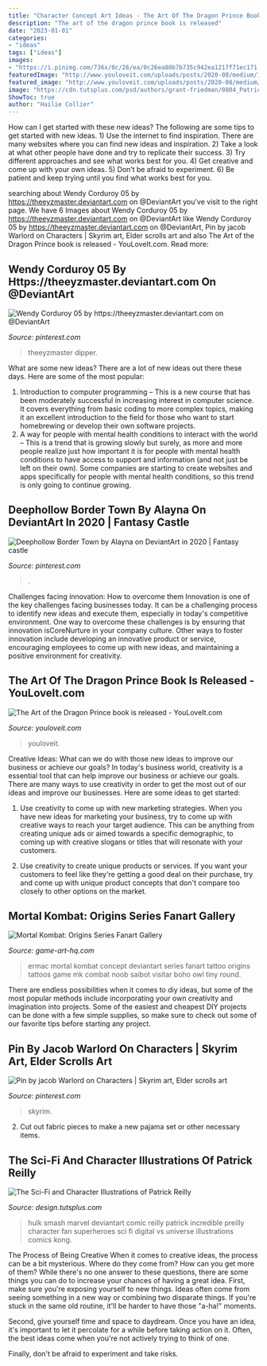 ```yaml
---
title: "Character Concept Art Ideas - The Art Of The Dragon Prince Book Is Released"
description: "The art of the dragon prince book is released"
date: "2023-01-01"
categories:
- "ideas"
tags: ["ideas"]
images:
- "https://i.pinimg.com/736x/0c/26/ea/0c26ea80b7b735c942ea1217f71ec171.jpg"
featuredImage: "http://www.youloveit.com/uploads/posts/2020-08/medium/1597861200_youloveit_com_the_dragon_prince_illustrations01.jpg"
featured_image: "http://www.youloveit.com/uploads/posts/2020-08/medium/1597861200_youloveit_com_the_dragon_prince_illustrations01.jpg"
image: "https://cdn.tutsplus.com/psd/authors/grant-friedman/0804_Patrick_Reilly_hulk.jpg"
ShowToc: true
author: "Hailie Collier"
---
```



How can I get started with these new ideas?
The following are some tips to get started with new ideas. 1) Use the internet to find inspiration. There are many websites where you can find new ideas and inspiration. 2) Take a look at what other people have done and try to replicate their success. 3) Try different approaches and see what works best for you. 4) Get creative and come up with your own ideas. 5) Don’t be afraid to experiment. 6) Be patient and keep trying until you find what works best for you.

	

		
searching about Wendy Corduroy 05 by https://theeyzmaster.deviantart.com on @DeviantArt you've visit to the right page. We have 6 Images about Wendy Corduroy 05 by https://theeyzmaster.deviantart.com on @DeviantArt like Wendy Corduroy 05 by https://theeyzmaster.deviantart.com on @DeviantArt, Pin by jacob Warlord on Characters | Skyrim art, Elder scrolls art and also The Art of the Dragon Prince book is released - YouLoveIt.com. Read more:
		
    
## Wendy Corduroy 05 By Https://theeyzmaster.deviantart.com On @DeviantArt

<img loading=lazy src="https://i.pinimg.com/736x/d8/b5/2c/d8b52cc84cf27f22100ecea434ce4bf3.jpg" onerror="this.onerror=null;this.src='https://tse3.mm.bing.net/th?id=OIP.uRZSzbihoKySwBRKXSptmAHaK9&amp;pid=15.1';" alt="Wendy Corduroy 05 by https://theeyzmaster.deviantart.com on @DeviantArt">

_Source: pinterest.com_

>theeyzmaster dipper. 

	

What are some new ideas?
There are a lot of new ideas out there these days. Here are some of the most popular: 
1) Introduction to computer programming – This is a new course that has been moderately successful in increasing interest in computer science. It covers everything from basic coding to more complex topics, making it an excellent introduction to the field for those who want to start homebrewing or develop their own software projects. 
2) A way for people with mental health conditions to interact with the world – This is a trend that is growing slowly but surely, as more and more people realize just how important it is for people with mental health conditions to have access to support and information (and not just be left on their own). Some companies are starting to create websites and apps specifically for people with mental health conditions, so this trend is only going to continue growing.

    
## Deephollow Border Town By Alayna On DeviantArt In 2020 | Fantasy Castle

<img loading=lazy src="https://i.pinimg.com/736x/f0/45/ba/f045bac1040db8902440f527990cdc1c.jpg" onerror="this.onerror=null;this.src='https://tse3.mm.bing.net/th?id=OIP.hrswWkbsS90YdBYsBprGrwHaLc&amp;pid=15.1';" alt="Deephollow Border Town by Alayna on DeviantArt in 2020 | Fantasy castle">

_Source: pinterest.com_

>. 

	

Challenges facing innovation: How to overcome them
Innovation is one of the key challenges facing businesses today. It can be a challenging process to identify new ideas and execute them, especially in today's competitive environment. One way to overcome these challenges is by ensuring that innovation isCoreNurture in your company culture. Other ways to foster innovation include developing an innovative product or service, encouraging employees to come up with new ideas, and maintaining a positive environment for creativity.

    
## The Art Of The Dragon Prince Book Is Released - YouLoveIt.com

<img loading=lazy src="http://www.youloveit.com/uploads/posts/2020-08/medium/1597861200_youloveit_com_the_dragon_prince_illustrations01.jpg" onerror="this.onerror=null;this.src='https://tse4.mm.bing.net/th?id=OIP.k_Rj7Lnn50ndCQTI5IpNWQHaJ4&amp;pid=15.1';" alt="The Art of the Dragon Prince book is released - YouLoveIt.com">

_Source: youloveit.com_

>youloveit. 

	

Creative Ideas: What can we do with those new ideas to improve our business or achieve our goals?
In today's business world, creativity is a essential tool that can help improve our business or achieve our goals. There are many ways to use creativity in order to get the most out of our ideas and improve our businesses. Here are some ideas to get started: 
1. Use creativity to come up with new marketing strategies. When you have new ideas for marketing your business, try to come up with creative ways to reach your target audience. This can be anything from creating unique ads or aimed towards a specific demographic, to coming up with creative slogans or titles that will resonate with your customers. 

2. Use creativity to create unique products or services. If you want your customers to feel like they're getting a good deal on their purchase, try and come up with unique product concepts that don't compare too closely to other options on the market.

    
## Mortal Kombat: Origins Series Fanart Gallery

<img loading=lazy src="http://www.game-art-hq.com/wp-content/uploads/2011/07/Ermac-concept-by-salvation-series.jpg" onerror="this.onerror=null;this.src='https://tse3.mm.bing.net/th?id=OIP.UvTu4nh-iitOGMWB1HNRmwHaKL&amp;pid=15.1';" alt="Mortal Kombat: Origins Series Fanart Gallery">

_Source: game-art-hq.com_

>ermac mortal kombat concept deviantart series fanart tattoo origins tattoos game mk combat noob saibot visitar boho owl tiny round. 

	

There are endless possibilities when it comes to diy ideas, but some of the most popular methods include incorporating your own creativity and imagination into projects. Some of the easiest and cheapest DIY projects can be done with a few simple supplies, so make sure to check out some of our favorite tips before starting any project.

    
## Pin By Jacob Warlord On Characters | Skyrim Art, Elder Scrolls Art

<img loading=lazy src="https://i.pinimg.com/736x/0c/26/ea/0c26ea80b7b735c942ea1217f71ec171.jpg" onerror="this.onerror=null;this.src='https://tse2.mm.bing.net/th?id=OIP.9_1Cak8Y_KR0GKfmgzgOWQAAAA&amp;pid=15.1';" alt="Pin by jacob Warlord on Characters | Skyrim art, Elder scrolls art">

_Source: pinterest.com_

>skyrim. 

	

2. Cut out fabric pieces to make a new pajama set or other necessary items.

    
## The Sci-Fi And Character Illustrations Of Patrick Reilly

<img loading=lazy src="https://cdn.tutsplus.com/psd/authors/grant-friedman/0804_Patrick_Reilly_hulk.jpg" onerror="this.onerror=null;this.src='https://tse1.mm.bing.net/th?id=OIP.2M7AhlfQMGKCoRTuwPHUjAHaJ4&amp;pid=15.1';" alt="The Sci-Fi and Character Illustrations of Patrick Reilly">

_Source: design.tutsplus.com_

>hulk smash marvel deviantart comic reilly patrick incredible preilly character fan superheroes sci fi digital vs universe illustrations comics kong. 

	

The Process of Being Creative
When it comes to creative ideas, the process can be a bit mysterious. Where do they come from? How can you get more of them? While there's no one answer to these questions, there are some things you can do to increase your chances of having a great idea.
First, make sure you're exposing yourself to new things. Ideas often come from seeing something in a new way or combining two disparate things. If you're stuck in the same old routine, it'll be harder to have those "a-ha!" moments.

 Second, give yourself time and space to daydream. Once you have an idea, it's important to let it percolate for a while before taking action on it. Often, the best ideas come when you're not actively trying to think of one.

Finally, don't be afraid to experiment and take risks.

